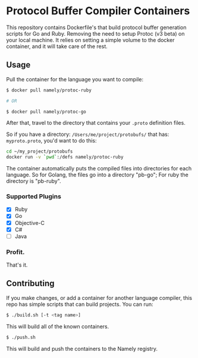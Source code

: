 # Protocol Buffer Compiler Containers

This repository contains Dockerfile's that build protocol buffer generation
scripts for Go and Ruby. Removing the need to setup Protoc (v3 beta) on your
local machine. It relies on setting a simple volume to the docker container,
and it will take care of the rest.

## Usage

Pull the container for the language you want to compile:

```sh
$ docker pull namely/protoc-ruby

# OR

$ docker pull namely/protoc-go
```

After that, travel to the directory that contains your `.proto` definition files.


So if you have a directory: `/Users/me/project/protobufs/` that has:
`myproto.proto`, you'd want to do this:

```sh
cd ~/my_project/protobufs
docker run -v `pwd`:/defs namely/protoc-ruby
```

The container automatically puts the compiled files into directories for each language. So
for Golang, the files go into a directory "pb-go"; For ruby the directory is "pb-ruby".

### Supported Plugins
- [x] Ruby
- [x] Go
- [x] Objective-C
- [x] C#
- [ ] Java

### Profit.

That's it.

## Contributing

If you make changes, or add a container for another language compiler, this repo
has simple scripts that can build projects. You can run:

```sh
$ ./build.sh [-t <tag name>]
```

This will build all of the known containers.

```sh
$ ./push.sh
```

This will build and push the containers to the Namely registry.
